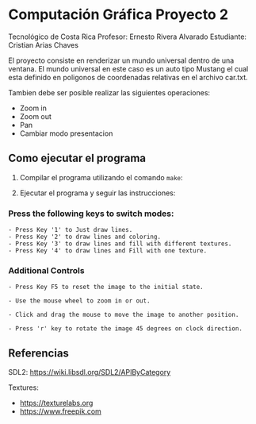 # Computación Gráfica Proyecto 2

Tecnológico de Costa Rica
Profesor: Ernesto Rivera Alvarado
Estudiante: Cristian Arias Chaves

El proyecto consiste en renderizar un mundo universal dentro de una ventana. El mundo universal en este caso es un auto tipo Mustang el cual esta definido en poligonos de coordenadas relativas en el archivo car.txt.

Tambien debe ser posible realizar las siguientes operaciones:

* Zoom in
* Zoom out
* Pan
* Cambiar modo presentacion

## Como ejecutar el programa

1. Compilar el programa utilizando el comando `make`:

2. Ejecutar el programa y seguir las instrucciones:

### Press the following keys to switch modes:

    - Press Key '1' to Just draw lines.
    - Press Key '2' to draw lines and coloring.
    - Press Key '3' to draw lines and fill with different textures.
    - Press Key '4' to draw lines and Fill with one texture.

### Additional Controls

    - Press Key F5 to reset the image to the initial state.

    - Use the mouse wheel to zoom in or out.

    - Click and drag the mouse to move the image to another position.

    - Press 'r' key to rotate the image 45 degrees on clock direction.

## Referencias

SDL2: https://wiki.libsdl.org/SDL2/APIByCategory

Textures: 

- https://texturelabs.org
- https://www.freepik.com

